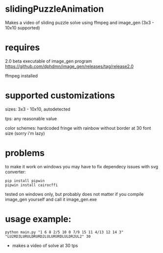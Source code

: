 # slidingPuzzleAnimation
Makes a video of sliding puzzle solve using ffmpeg and image_gen (3x3 - 10x10 supported)

# requires 

2.0 beta executable of image_gen program https://github.com/dphdmn/image_gen/releases/tag/release2.0

ffmpeg installed

# supported customizations

sizes: 3x3 - 10x10, autodetected

tps: any reasonable value

color schemes: hardcoded fringe with rainbow without border at 30 font size (sorry i'm lazy)

# problems
to make it work on windows you may have to fix dependecy issues with svg converter:
```
pip install pipwin
pipwin install cairocffi
```
tested on windows only, but probably does not matter if you compile image_gen yourself and call it image_gen.exe

# usage example:
```
python main.py "1 6 8 2/5 10 0 7/9 15 11 4/13 12 14 3" "LU2RD3LURULDRURD2LULURURDLULDR2UL2" 30
```
- makes a video of solve at 30 tps

